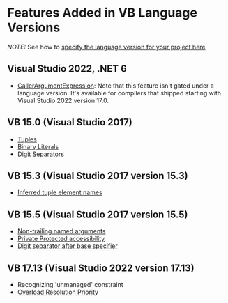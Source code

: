 # Features Added in VB Language Versions

*NOTE:* See how to [specify the language version for your project here](https://docs.microsoft.com/dotnet/visual-basic/language-reference/configure-language-version)

## Visual Studio 2022, .NET 6

- [CallerArgumentExpression](https://github.com/dotnet/csharplang/blob/main/proposals/csharp-10.0/caller-argument-expression.md): Note that this feature isn't gated under a language version. It's available for compilers that shipped starting with Visual Studio 2022 version 17.0.

## VB 15.0 (Visual Studio 2017)

- [Tuples](https://github.com/dotnet/roslyn/blob/master/docs/features/tuples.md)
- [Binary Literals](https://github.com/dotnet/csharplang/blob/master/proposals/csharp-7.0/binary-literals.md)
- [Digit Separators](https://github.com/dotnet/csharplang/blob/master/proposals/csharp-7.0/digit-separators.md)

## VB 15.3 (Visual Studio 2017 version 15.3)

- [Inferred tuple element names](https://github.com/dotnet/csharplang/blob/master/proposals/csharp-7.1/infer-tuple-names.md)

## VB 15.5 (Visual Studio 2017 version 15.5)

- [Non-trailing named arguments](https://github.com/dotnet/csharplang/blob/master/proposals/csharp-7.2/non-trailing-named-arguments.md)
- [Private Protected accessibility](https://github.com/dotnet/csharplang/blob/master/proposals/csharp-7.2/private-protected.md)
- [Digit separator after base specifier](https://github.com/dotnet/csharplang/blob/master/proposals/csharp-7.2/leading-separator.md)

## VB 17.13 (Visual Studio 2022 version 17.13)

- Recognizing 'unmanaged' constraint
- [Overload Resolution Priority](https://github.com/dotnet/vblang/blob/main/proposals/overload-resolution-priority.md)
